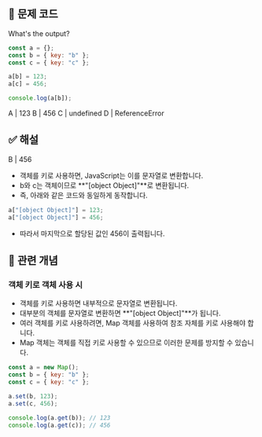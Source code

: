 ## 🔎 문제 코드

What's the output?

```js
const a = {};
const b = { key: "b" };
const c = { key: "c" };

a[b] = 123;
a[c] = 456;

console.log(a[b]);
```

A | 123
B | 456
C | undefined
D | ReferenceError

## ✅ 해설

B | 456

- 객체를 키로 사용하면, JavaScript는 이를 문자열로 변환합니다.
- b와 c는 객체이므로 **"[object Object]"**로 변환됩니다.
- 즉, 아래와 같은 코드와 동일하게 동작합니다.

```js
a["[object Object]"] = 123;
a["[object Object]"] = 456;
```

- 따라서 마지막으로 할당된 값인 456이 출력됩니다.

## 🧠 관련 개념

### 객체 키로 객체 사용 시

- 객체를 키로 사용하면 내부적으로 문자열로 변환됩니다.
- 대부분의 객체를 문자열로 변환하면 **"[object Object]"**가 됩니다.
- 여러 객체를 키로 사용하려면, Map 객체를 사용하여 참조 자체를 키로 사용해야 합니다.
- Map 객체는 객체를 직접 키로 사용할 수 있으므로 이러한 문제를 방지할 수 있습니다.

```js
const a = new Map();
const b = { key: "b" };
const c = { key: "c" };

a.set(b, 123);
a.set(c, 456);

console.log(a.get(b)); // 123
console.log(a.get(c)); // 456
```
